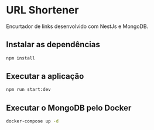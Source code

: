 # URL Shortener
Encurtador de links desenvolvido com NestJs e MongoDB.

## Instalar as dependências

```bash
npm install
```

## Executar a aplicação

```bash
npm run start:dev
```
## Executar o MongoDB pelo Docker

```bash
docker-compose up -d
```
